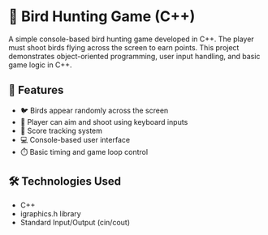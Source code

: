 # 🎯 Bird Hunting Game (C++)

A simple console-based bird hunting game developed in C++. The player must shoot birds flying across the screen to earn points. This project demonstrates object-oriented programming, user input handling, and basic game logic in C++.

## 🚀 Features

- 🐦 Birds appear randomly across the screen
- 🔫 Player can aim and shoot using keyboard inputs
- 🎯 Score tracking system
- 💻 Console-based user interface
- ⏱️ Basic timing and game loop control

## 🛠️ Technologies Used

- C++
- igraphics.h library
- Standard Input/Output (cin/cout)  
